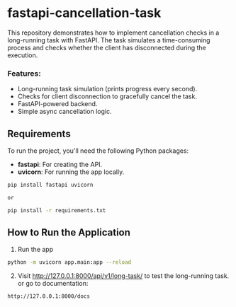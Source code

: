 # fastapi-cancellation-task

This repository demonstrates how to implement cancellation checks in a long-running task with FastAPI. The task simulates a time-consuming process and checks whether the client has disconnected during the execution.

### Features:
- Long-running task simulation (prints progress every second).
- Checks for client disconnection to gracefully cancel the task.
- FastAPI-powered backend.
- Simple async cancellation logic.

## Requirements

To run the project, you'll need the following Python packages:

- **fastapi**: For creating the API.
- **uvicorn**: For running the app locally.

```bash
pip install fastapi uvicorn

or 

pip install -r requirements.txt
```

## How to Run the Application

1. Run the app

```bash
python -m uvicorn app.main:app --reload
```

2. Visit http://127.0.0.1:8000/api/v1/long-task/ to test the long-running task. or go to documentation:
```bash
http://127.0.0.1:8000/docs
```

